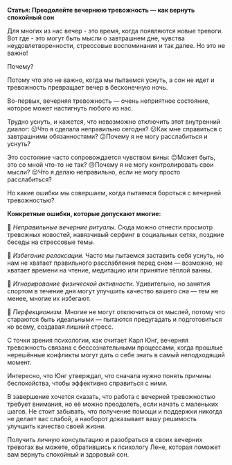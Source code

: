 **Статья: Преодолейте вечернюю тревожность — как вернуть спокойный сон**

Для многих из нас вечер - это время, когда появляются новые тревоги.
Вот где - это могут быть мысли о завтрашнем дне, чувства неудовлетворенности, стрессовые воспоминания и так далее.
Но это не важно!

Почему?

Потому что это не важно, когда мы пытаемся уснуть, а сон не идет и тревожность превращает вечер в бесконечную ночь.

Во-первых, вечерняя тревожность — очень неприятное состояние, которое может настигнуть любого из нас. 

Трудно уснуть, и кажется, что невозможно отключить этот внутренний диалог:
😕Что я сделала неправильно сегодня?
😕Как мне справиться с завтрашними обязанностями?
😕Почему я не могу расслабиться и уснуть?

Это состояние часто сопровождается чувством вины:
😔Может быть, это со мной что-то не так?
😔Почему я не могу контролировать свои мысли?
😔Что я делаю неправильно, если не могу просто расслабиться?

Но какие ошибки мы совершаем, когда пытаемся бороться с вечерней тревожностью?

**Конкретные ошибки, которые допускают многие:**

🔹 *Неправильные вечерние ритуалы.*
Сюда можно отнести просмотр тревожных новостей, навязчивый серфинг в социальных сетях, поздние беседы на стрессовые темы.

🔹 *Избегание релаксации.*
Часто мы пытаемся заставить себя уснуть, но нам не хватает правильного расслабления перед сном — возможно, не хватает времени на чтение, медитацию или принятие тёплой ванны.

🔹 *Игнорирование физической активности.*
Удивительно, но занятия спортом в течение дня могут улучшить качество вашего сна — тем не менее, многие их избегают.

🔹 *Перфекционизм.*
Многие не могут отключиться от мыслей, потому что стараются быть идеальными — пытаются предугадать и подготовиться ко всему, создавая лишний стресс.

С точки зрения психологии, как считает Карл Юнг, вечерняя тревожность связана с бессознательными процессами, когда прошлые нерешённые конфликты могут дать о себе знать в самый неподходящий момент. 

Интересно, что Юнг утверждал, что сначала нужно понять причины беспокойства, чтобы эффективно справиться с ними.

В завершение хочется сказать, что работа с вечерней тревожностью требует внимания, но её можно преодолеть, если начать с маленьких шагов. Не стоит забывать, что получение помощи и поддержки никогда не делает вас слабой, а наоборот доказывает вашу решимость улучшить качество своей жизни.

Получить личную консультацию и разобраться в своих вечерних тревогах вы можете, обратившись к психологу Лене, которая поможет вам вернуть спокойный и здоровый сон.